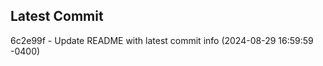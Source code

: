 
## Latest Commit
6c2e99f - Update README with latest commit info (2024-08-29 16:59:59 -0400) <Yunxi-Zhou>
